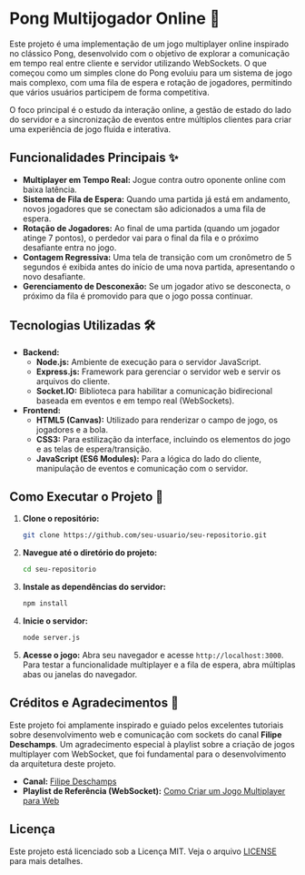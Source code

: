 # Pong Multijogador Online 🏓

Este projeto é uma implementação de um jogo multiplayer online inspirado no clássico Pong, desenvolvido com o objetivo de explorar a comunicação em tempo real entre cliente e servidor utilizando WebSockets. O que começou como um simples clone do Pong evoluiu para um sistema de jogo mais complexo, com uma fila de espera e rotação de jogadores, permitindo que vários usuários participem de forma competitiva.

O foco principal é o estudo da interação online, a gestão de estado do lado do servidor e a sincronização de eventos entre múltiplos clientes para criar uma experiência de jogo fluida e interativa.

## Funcionalidades Principais ✨

  - **Multiplayer em Tempo Real:** Jogue contra outro oponente online com baixa latência.
  - **Sistema de Fila de Espera:** Quando uma partida já está em andamento, novos jogadores que se conectam são adicionados a uma fila de espera.
  - **Rotação de Jogadores:** Ao final de uma partida (quando um jogador atinge 7 pontos), o perdedor vai para o final da fila e o próximo desafiante entra no jogo.
  - **Contagem Regressiva:** Uma tela de transição com um cronômetro de 5 segundos é exibida antes do início de uma nova partida, apresentando o novo desafiante.
  - **Gerenciamento de Desconexão:** Se um jogador ativo se desconecta, o próximo da fila é promovido para que o jogo possa continuar.

## Tecnologias Utilizadas 🛠️

  - **Backend:**
      - **Node.js:** Ambiente de execução para o servidor JavaScript.
      - **Express.js:** Framework para gerenciar o servidor web e servir os arquivos do cliente.
      - **Socket.IO:** Biblioteca para habilitar a comunicação bidirecional baseada em eventos e em tempo real (WebSockets).
  - **Frontend:**
      - **HTML5 (Canvas):** Utilizado para renderizar o campo de jogo, os jogadores e a bola.
      - **CSS3:** Para estilização da interface, incluindo os elementos do jogo e as telas de espera/transição.
      - **JavaScript (ES6 Modules):** Para a lógica do lado do cliente, manipulação de eventos e comunicação com o servidor.

## Como Executar o Projeto 🚀

1.  **Clone o repositório:**

    ```bash
    git clone https://github.com/seu-usuario/seu-repositorio.git
    ```

2.  **Navegue até o diretório do projeto:**

    ```bash
    cd seu-repositorio
    ```

3.  **Instale as dependências do servidor:**

    ```bash
    npm install
    ```

4.  **Inicie o servidor:**

    ```bash
    node server.js
    ```

5.  **Acesse o jogo:**
    Abra seu navegador e acesse `http://localhost:3000`. Para testar a funcionalidade multiplayer e a fila de espera, abra múltiplas abas ou janelas do navegador.

## Créditos e Agradecimentos 🙏

Este projeto foi amplamente inspirado e guiado pelos excelentes tutoriais sobre desenvolvimento web e comunicação com sockets do canal **Filipe Deschamps**. Um agradecimento especial à playlist sobre a criação de jogos multiplayer com WebSocket, que foi fundamental para o desenvolvimento da arquitetura deste projeto.

  - **Canal:** [Filipe Deschamps](https://www.youtube.com/@FilipeDeschamps)
  - **Playlist de Referência (WebSocket):** [Como Criar um Jogo Multiplayer para Web](https://www.youtube.com/watch?v=0sTfIZvjYJk&list=PLMdYygf53DP5SVQQrkKCVWDS0TwYLVitL)

## Licença

Este projeto está licenciado sob a Licença MIT. Veja o arquivo [LICENSE](./LICENSE) para mais detalhes.